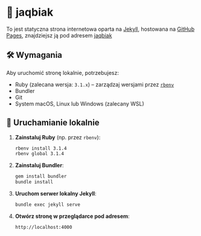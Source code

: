 # 👾 jaqbiak

To jest statyczna strona internetowa oparta na [Jekyll](https://jekyllrb.com/), hostowana na [GitHub Pages](https://pages.github.com/), znajdziejsz ją pod adresem [jaqbiak](https://jaqbiak.space)

## 🛠️ Wymagania

Aby uruchomić stronę lokalnie, potrzebujesz:

- Ruby (zalecana wersja: `3.1.x`) – zarządzaj wersjami przez [`rbenv`](https://github.com/rbenv/rbenv)
- Bundler
- Git
- System macOS, Linux lub Windows (zalecany WSL)

## 🚀 Uruchamianie lokalnie

1. **Zainstaluj Ruby** (np. przez `rbenv`):
    ```bash
    rbenv install 3.1.4
    rbenv global 3.1.4
2. **Zainstaluj Bundler**:
    ```bash
    gem install bundler
    bundle install
3. **Uruchom serwer lokalny Jekyll**:
    ```bash
    bundle exec jekyll serve
4. **Otwórz stronę w przeglądarce pod adresem**:
    ```bash
    http://localhost:4000